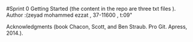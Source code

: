 #Sprint 0
Getting Started (the content in the repo are three txt files ).  
Author :(zeyad mohammed ezzat , 37-11600 , t:09"

Acknowledgments 
(book Chacon, Scott, and Ben Straub. Pro Git. Apress, 2014.).